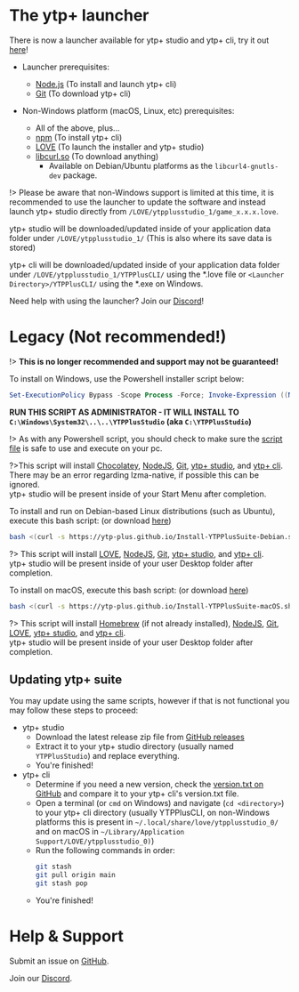 # The ytp+ launcher

There is now a launcher available for ytp+ studio and ytp+ cli, try it out [here](https://github.com/YTP-Plus/YTPPlusLauncher/releases)!

* Launcher prerequisites:
	* [Node.js](https://nodejs.org/) (To install and launch ytp+ cli)
	* [Git](https://git-scm.com/) (To download ytp+ cli)

* Non-Windows platform (macOS, Linux, etc) prerequisites:
	* All of the above, plus...
	* [npm](https://nodejs.org/en/) (To install ytp+ cli)
	* [LOVE](https://love2d.org/) (To launch the installer and ytp+ studio)
	* [libcurl.so](https://curl.se/libcurl/) (To download anything)
		* Available on Debian/Ubuntu platforms as the ``libcurl4-gnutls-dev`` package.

!> Please be aware that non-Windows support is limited at this time, it is recommended to use the launcher to update the software and instead launch ytp+ studio directly from ``/LOVE/ytpplusstudio_1/game_x.x.x.love``.

ytp+ studio will be downloaded/updated inside of your application data folder under ``/LOVE/ytpplusstudio_1/`` (This is also where its save data is stored)

ytp+ cli will be downloaded/updated inside of your application data folder under ``/LOVE/ytpplusstudio_1/YTPPlusCLI/`` using the \*.love file or ``<Launcher Directory>/YTPPlusCLI/`` using the \*.exe on Windows.

Need help with using the launcher? Join our [Discord](https://discord.gg/8ppmspR6Wh)!

# Legacy (Not recommended!)

!> **This is no longer recommended and support may not be guaranteed!**

To install on Windows, use the Powershell installer script below:
```powershell
Set-ExecutionPolicy Bypass -Scope Process -Force; Invoke-Expression ((New-Object System.Net.WebClient).DownloadString('https://ytp-plus.github.io/Install-YTPPlusSuite.ps1'))
```

**RUN THIS SCRIPT AS ADMINISTRATOR - IT WILL INSTALL TO ``C:\Windows\System32\..\..\YTPPlusStudio`` (aka ``C:\YTPPlusStudio``)**

!> As with any Powershell script, you should check to make sure the [script file](https://ytp-plus.github.io/Install-YTPPlusSuite.ps1) is safe to use and execute on your pc.

?>This script will install [Chocolatey](https://chocolatey.org/), [NodeJS](https://nodejs.org/en/), [Git](https://git-scm.com/), [ytp+ studio](https://github.com/YTP-Plus/YTPPlusStudio), and [ytp+ cli](https://github.com/YTP-Plus/YTPPlusCLI).
</br>There may be an error regarding lzma-native, if possible this can be ignored.
</br>ytp+ studio will be present inside of your Start Menu after completion.

To install and run on Debian-based Linux distributions (such as Ubuntu), execute this bash script: (or download [here](https://ytp-plus.github.io/Install-YTPPlusSuite-Debian.sh))

```bash
bash <(curl -s https://ytp-plus.github.io/Install-YTPPlusSuite-Debian.sh)
```


?> This script will install [LOVE](https://love2d.org/), [NodeJS](https://nodejs.org/en/), [Git](https://git-scm.com/), [ytp+ studio](https://github.com/YTP-Plus/YTPPlusStudio), and [ytp+ cli](https://github.com/YTP-Plus/YTPPlusCLI).
</br>ytp+ studio will be present inside of your user Desktop folder after completion.

To install on macOS, execute this bash script: (or download [here](https://ytp-plus.github.io/Install-YTPPlusSuite-macOS.sh))

```bash
bash <(curl -s https://ytp-plus.github.io/Install-YTPPlusSuite-macOS.sh)
```

?> This script will install [Homebrew](https://brew.sh/) (if not already installed), [NodeJS](https://nodejs.org/en/), [Git](https://git-scm.com/), [LOVE](https://love2d.org/), [ytp+ studio](https://github.com/YTP-Plus/YTPPlusStudio), and [ytp+ cli](https://github.com/YTP-Plus/YTPPlusCLI).
</br>ytp+ studio will be present inside of your user Desktop folder after completion.

## Updating ytp+ suite

You may update using the same scripts, however if that is not functional you may follow these steps to proceed:

* ytp+ studio
	* Download the latest release zip file from [GitHub releases](https://github.com/YTP-Plus/YTPPlusStudio/releases/)
	* Extract it to your ytp+ studio directory (usually named ``YTPPlusStudio``) and replace everything.
	* You're finished!
* ytp+ cli
	* Determine if you need a new version, check the [version.txt on GitHub](https://github.com/YTP-Plus/YTPPlusCLI/blob/main/version.txt) and compare it to your ytp+ cli's version.txt file.
	* Open a terminal (or ``cmd`` on Windows) and navigate (``cd <directory>``) to your ytp+ cli directory (usually YTPPlusCLI, on non-Windows platforms this is present in ``~/.local/share/love/ytpplusstudio_0/`` and on macOS in ``~/Library/Application Support/LOVE/ytpplusstudio_0)``)
	* Run the following commands in order: 
		```bash
		git stash
		git pull origin main
		git stash pop
		```
	* You're finished!

# Help & Support

Submit an issue on [GitHub](https://github.com/YTP-Plus).

Join our [Discord](https://discord.gg/8ppmspR6Wh).

